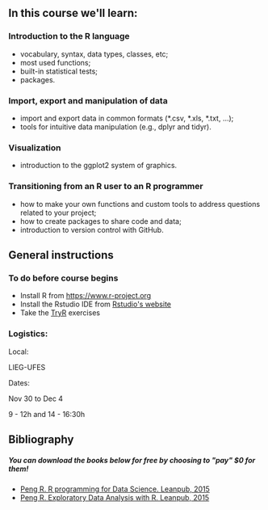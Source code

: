 In this course we'll learn:
---------------------------

### Introduction to the R language

-   vocabulary, syntax, data types, classes, etc;
-   most used functions;
-   built-in statistical tests;
-   packages.

### Import, export and manipulation of data

-   import and export data in common formats (\*.csv, \*.xls, \*.txt, …);
-   tools for intuitive data manipulation (e.g., dplyr and tidyr).

### Visualization

-   introduction to the ggplot2 system of graphics.

### Transitioning from an R user to an R programmer

-   how to make your own functions and custom tools to address questions related to your project;
-   how to create packages to share code and data;
-   introduction to version control with GitHub.

General instructions
--------------------

### To do before course begins

-   Install R from [<https://www.r-project.org>](https://www.r-project.org)
-   Install the Rstudio IDE from [Rstudio's website](https://www.rstudio.com/products/RStudio/#Desktop)
-   Take the [TryR](http://tryr.codeschool.com) exercises

### Logistics:

Local:

LIEG-UFES

Dates:

Nov 30 to Dec 4

9 - 12h and 14 - 16:30h

Bibliography
------------

##### You can download the books below for free by choosing to "pay" $0 for them!

-   [Peng R. R programming for Data Science. Leanpub, 2015](https://leanpub.com/rprogramming)
-   [Peng R. Exploratory Data Analysis with R. Leanpub, 2015](https://leanpub.com/exdata)
